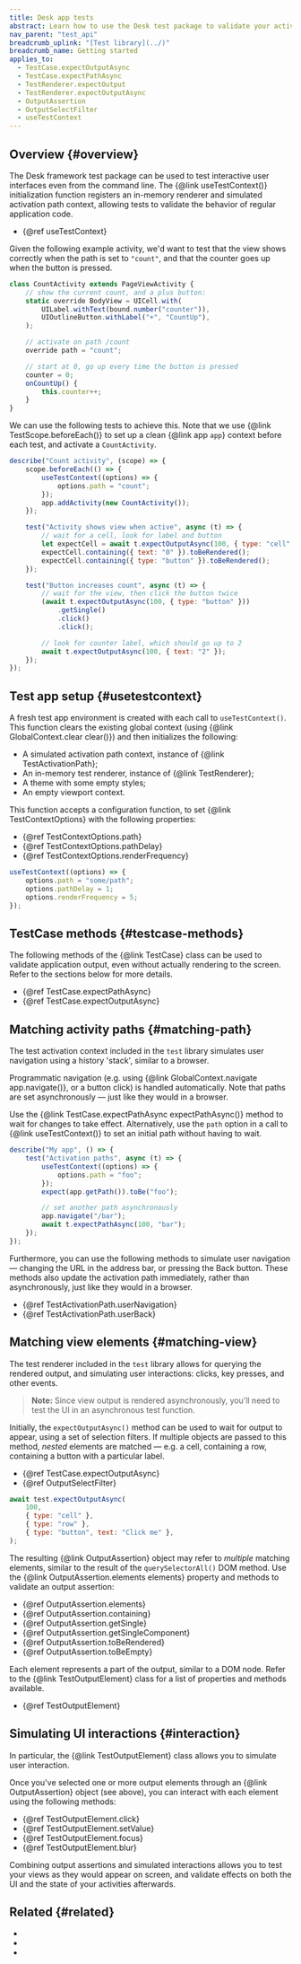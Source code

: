 ```yaml
---
title: Desk app tests
abstract: Learn how to use the Desk test package to validate your activities and views
nav_parent: "test_api"
breadcrumb_uplink: "[Test library](../)"
breadcrumb_name: Getting started
applies_to:
  - TestCase.expectOutputAsync
  - TestCase.expectPathAsync
  - TestRenderer.expectOutput
  - TestRenderer.expectOutputAsync
  - OutputAssertion
  - OutputSelectFilter
  - useTestContext
---
```


## Overview {#overview}

The Desk framework test package can be used to test interactive user interfaces even from the command line. The {@link useTestContext()} initialization function registers an in-memory renderer and simulated activation path context, allowing tests to validate the behavior of regular application code.

- {@ref useTestContext}

Given the following example activity, we'd want to test that the view shows correctly when the path is set to `"count"`, and that the counter goes up when the button is pressed.

```ts
class CountActivity extends PageViewActivity {
	// show the current count, and a plus button:
	static override BodyView = UICell.with(
		UILabel.withText(bound.number("counter")),
		UIOutlineButton.withLabel("+", "CountUp"),
	);

	// activate on path /count
	override path = "count";

	// start at 0, go up every time the button is pressed
	counter = 0;
	onCountUp() {
		this.counter++;
	}
}
```

We can use the following tests to achieve this. Note that we use {@link TestScope.beforeEach()} to set up a clean {@link app `app`} context before each test, and activate a `CountActivity`.

```js
describe("Count activity", (scope) => {
	scope.beforeEach(() => {
		useTestContext((options) => {
			options.path = "count";
		});
		app.addActivity(new CountActivity());
	});

	test("Activity shows view when active", async (t) => {
		// wait for a cell, look for label and button
		let expectCell = await t.expectOutputAsync(100, { type: "cell" });
		expectCell.containing({ text: "0" }).toBeRendered();
		expectCell.containing({ type: "button" }).toBeRendered();
	});

	test("Button increases count", async (t) => {
		// wait for the view, then click the button twice
		(await t.expectOutputAsync(100, { type: "button" }))
			.getSingle()
			.click()
			.click();

		// look for counter label, which should go up to 2
		await t.expectOutputAsync(100, { text: "2" });
	});
});
```

## Test app setup {#usetestcontext}

A fresh test app environment is created with each call to `useTestContext()`. This function clears the existing global context (using {@link GlobalContext.clear clear()}) and then initializes the following:

- A simulated activation path context, instance of {@link TestActivationPath};
- An in-memory test renderer, instance of {@link TestRenderer};
- A theme with some empty styles;
- An empty viewport context.

This function accepts a configuration function, to set {@link TestContextOptions} with the following properties:

- {@ref TestContextOptions.path}
- {@ref TestContextOptions.pathDelay}
- {@ref TestContextOptions.renderFrequency}

```js
useTestContext((options) => {
	options.path = "some/path";
	options.pathDelay = 1;
	options.renderFrequency = 5;
});
```

## TestCase methods {#testcase-methods}

The following methods of the {@link TestCase} class can be used to validate application output, even without actually rendering to the screen. Refer to the sections below for more details.

- {@ref TestCase.expectPathAsync}
- {@ref TestCase.expectOutputAsync}

## Matching activity paths {#matching-path}

The test activation context included in the `test` library simulates user navigation using a history 'stack', similar to a browser.

Programmatic navigation (e.g. using {@link GlobalContext.navigate app.navigate()}, or a button click) is handled automatically. Note that paths are set asynchronously — just like they would in a browser.

Use the {@link TestCase.expectPathAsync expectPathAsync()} method to wait for changes to take effect. Alternatively, use the `path` option in a call to {@link useTestContext()} to set an initial path without having to wait.

```js
describe("My app", () => {
	test("Activation paths", async (t) => {
		useTestContext((options) => {
			options.path = "foo";
		});
		expect(app.getPath()).toBe("foo");

		// set another path asynchronously
		app.navigate("/bar");
		await t.expectPathAsync(100, "bar");
	});
});
```

Furthermore, you can use the following methods to simulate user navigation — changing the URL in the address bar, or pressing the Back button. These methods also update the activation path immediately, rather than asynchronously, just like they would in a browser.

- {@ref TestActivationPath.userNavigation}
- {@ref TestActivationPath.userBack}

## Matching view elements {#matching-view}

The test renderer included in the `test` library allows for querying the rendered output, and simulating user interactions: clicks, key presses, and other events.

> **Note:** Since view output is rendered asynchronously, you'll need to test the UI in an asynchronous test function.

Initially, the `expectOutputAsync()` method can be used to wait for output to appear, using a set of selection filters. If multiple objects are passed to this method, _nested_ elements are matched — e.g. a cell, containing a row, containing a button with a particular label.

- {@ref TestCase.expectOutputAsync}
- {@ref OutputSelectFilter}

```js
await test.expectOutputAsync(
	100,
	{ type: "cell" },
	{ type: "row" },
	{ type: "button", text: "Click me" },
);
```

The resulting {@link OutputAssertion} object may refer to _multiple_ matching elements, similar to the result of the `querySelectorAll()` DOM method. Use the {@link OutputAssertion.elements elements} property and methods to validate an output assertion:

- {@ref OutputAssertion.elements}
- {@ref OutputAssertion.containing}
- {@ref OutputAssertion.getSingle}
- {@ref OutputAssertion.getSingleComponent}
- {@ref OutputAssertion.toBeRendered}
- {@ref OutputAssertion.toBeEmpty}

Each element represents a part of the output, similar to a DOM node. Refer to the {@link TestOutputElement} class for a list of properties and methods available.

- {@ref TestOutputElement}

## Simulating UI interactions {#interaction}

In particular, the {@link TestOutputElement} class allows you to simulate user interaction.

Once you've selected one or more output elements through an {@link OutputAssertion} object (see above), you can interact with each element using the following methods:

- {@ref TestOutputElement.click}
- {@ref TestOutputElement.setValue}
- {@ref TestOutputElement.focus}
- {@ref TestOutputElement.blur}

Combining output assertions and simulated interactions allows you to test your views as they would appear on screen, and validate effects on both the UI and the state of your activities afterwards.

## Related {#related}

<!--{{html-attr class="pagerefblock_list"}}-->

- <!--{{pagerefblock path="content/en/docs/test/guide/index"}}-->
- <!--{{pagerefblock path="content/en/docs/test/guide/Writing tests"}}-->
- <!--{{pagerefblock path="content/en/docs/test/guide/Assertions"}}-->
